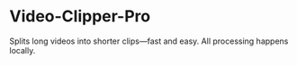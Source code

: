 # Video-Clipper-Pro
Splits long videos into shorter clips—fast and easy. All processing happens locally.
